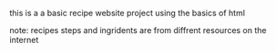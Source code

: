 this is a a basic recipe website project
using the basics of html

note: recipes steps and ingridents are from diffrent resources on the internet